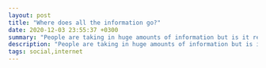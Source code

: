 ```yaml
---
layout: post
title: "Where does all the information go?"
date: 2020-12-03 23:55:37 +0300
summary: "People are taking in huge amounts of information but is it really stored somewhere in the brain?"
description: "People are taking in huge amounts of information but is it really stored somewhere in the brain?"
tags: social,internet
---
```

